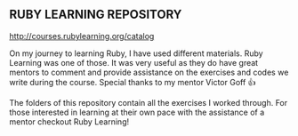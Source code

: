 ## RUBY LEARNING REPOSITORY
http://courses.rubylearning.org/catalog

On my journey to learning Ruby, I have used different materials.
Ruby Learning was one of those. It was very useful as they do have
great mentors to comment and provide assistance on the exercises and codes we write during the course. 
Special thanks to my mentor Victor Goff :+1:

The folders of this repository contain all the exercises I worked through. 
For those interested in learning at their own pace with the assistance of a mentor checkout Ruby Learning!

